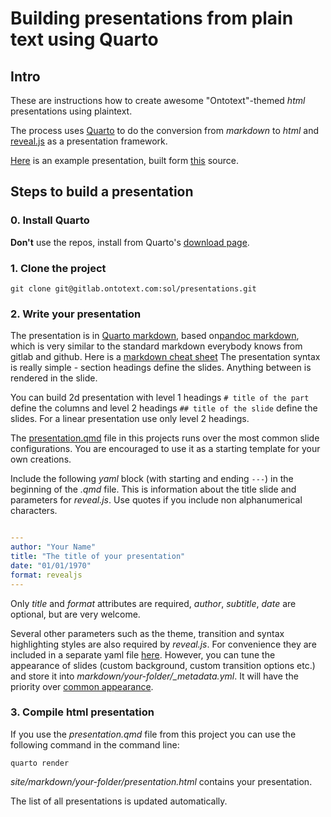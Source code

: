 # Building presentations from plain text using Quarto

## Intro

These are instructions how to create awesome "Ontotext"-themed *html* presentations using plaintext.

The process uses [Quarto](https://quarto.org/) to do the conversion from *markdown* to *html* and [reveal.js](https://github.com/hakimel/reveal.js) as a presentation framework.   

[Here](https://presentations.ontotext.com/gdb-connectors.html) is an example presentation, built form [this](https://gitlab.ontotext.com/trainings/training-demo/blob/master/7.Connectors/slides/Slides.md) source. 

## Steps to build a presentation 

### 0. Install Quarto 

**Don't** use the repos, install from Quarto's [download page](https://quarto.org/docs/get-started/).

### 1. Clone the project

`git clone git@gitlab.ontotext.com:sol/presentations.git`

### 2. Write your presentation 

The presentation is in [Quarto markdown](https://quarto.org/docs/authoring/markdown-basics.html), based on[pandoc markdown](https://pandoc.org/MANUAL.html#pandocs-markdown), which is very similar to the standard markdown everybody knows from gitlab and github. Here is a [markdown cheat sheet](https://github.com/adam-p/markdown-here/wiki/Markdown-Cheatsheet)
The presentation syntax is really simple - section headings define the slides. Anything between is rendered in the slide. 

You can build  2d presentation with level 1 headings `# title of the part` define the columns and level 2 headings `## title of the slide` define the slides. 
For a linear presentation use only level 2 headings.

The [presentation.qmd](/markdown/sample/presentation.qmd) file in this projects runs over the most common slide configurations. You are encouraged to use it as a starting template for your own creations.  

Include the following *yaml* block (with starting and ending `---`) in the beginning of the *.qmd* file. This is information about the title slide and parameters for *reveal.js*. Use quotes if you include non alphanumerical characters. 


```yaml

---
author: "Your Name"
title: "The title of your presentation"
date: "01/01/1970"
format: revealjs
---
```

Only *title* and *format* attributes are required, *author*, *subtitle*, *date* are optional, but are very welcome. 
 
Several other parameters such as the theme, transition and syntax highlighting styles are also required by *reveal.js*. For convenience they are included in a separate yaml file [here](../_metadata.yml). However, you can tune the appearance of slides (custom background, custom transition options etc.) and store it into *markdown/your-folder/_metadata.yml*. It will have the priority over [common appearance](../_metatada.yml).

### 3. Compile html presentation

If you use the *presentation.qmd* file from this project you can use the following command in the command line:

`quarto render`

*_site_/markdown/your-folder/presentation.html* contains your presentation.

The list of all presentations is updated automatically.